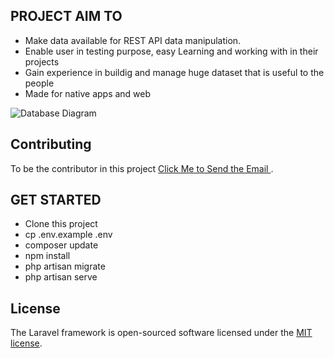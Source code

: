 

## PROJECT AIM TO

- Make data available for REST API data manipulation.
- Enable user in testing purpose, easy Learning and working with in their projects
- Gain experience in buildig and manage huge dataset that is useful to the people
- Made for native apps and web

![Database Diagram](./public/images/db.png)

## Contributing

To be the contributor in this project  [Click Me to Send the Email ](mailto:ictechnology26@gmail.com).

## GET STARTED
- Clone this project 
- cp .env.example .env
- composer update
- npm install
- php artisan migrate
- php artisan serve



## License

The Laravel framework is open-sourced software licensed under the [MIT license](https://opensource.org/licenses/MIT).


